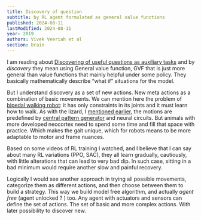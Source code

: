 ```yaml
---
title: Discovery of question
subtitle: by RL agent formulated as general value functions
published: 2024-08-11
lastModified: 2024-08-11
year: 2019
authors: Vivek Veeriah et al
section: brain
---
```

I am reading about [Discovering of useful questions as auxiliary tasks](https://arxiv.org/pdf/1909.04607) and by _discovery_ they mean using General value function, GVF that is just more general than value functions that mainly helpful under some policy. They basically mathematically describe “what if” situations for the model. 

But I understand discovery as a set of new actions. New meta actions as a combination of basic movements. We can mention here the problem of [bipedal walking robot](/ai/reinforcement-learning#environments): it has only constraints in its joints and it must learn how to walk. As with the lizard, I [mentioned earlier](https://mikolasan.substack.com/p/lizards-and-continuous-space), the motions are predefined by [central pattern generator](/ai/solve-cartpole-with-spiking-neural-networks#central-pattern-generator) and neural circuits. But animals with more developed neocortex need to spend some time and fill that space with practice. Which makes the gait unique, which for robots means to be more adaptable to motor and frame nuances. 

Based on some videos of RL training I watched, and I believe that I can say about many RL variations (PPO, SAC), they all learn gradually, cautiously, with little alterations that can lead to very bad dip. In such case, sitting in a bad minimum would require another slow and painful recovery.

Logically I would see another approach in trying all possible movements, categorize them as different actions, and then choose between them to build a strategy. This way we build model free algorithm, and actually _agent free_ (agent unlocked ? ) too. Any agent with actuators and sensors can define the set of actions. The set of basic and more complex actions. With later possibility to discover new.